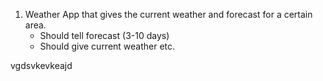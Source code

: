 1) Weather App that gives the current weather and forecast for a certain area.
    - Should tell forecast (3-10 days)
    - Should give current weather etc.
    
vgdsvkevkeajd
